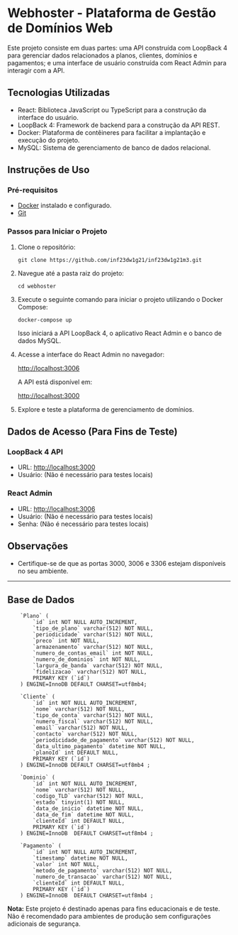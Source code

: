 # Webhoster - Plataforma de Gestão de Domínios Web

Este projeto consiste em duas partes: uma API construída com LoopBack 4 para gerenciar dados relacionados a planos, clientes, domínios e pagamentos; e uma interface de usuário construída com React Admin para interagir com a API.

## Tecnologias Utilizadas

- React: Biblioteca JavaScript ou TypeScript para a construção da interface do usuário.
- LoopBack 4: Framework de backend para a construção da API REST.
- Docker: Plataforma de contêineres para facilitar a implantação e execução do projeto.
- MySQL: Sistema de gerenciamento de banco de dados relacional.

## Instruções de Uso

### Pré-requisitos

- [Docker](https://www.docker.com/get-started) instalado e configurado.
- [Git](https://git-scm.com/)

### Passos para Iniciar o Projeto

1. Clone o repositório:

    ```CMD
    git clone https://github.com/inf23dw1g21/inf23dw1g21m3.git
    ```

2. Navegue até a pasta raiz do projeto:

    ```CMD
    cd webhoster
    ```

3. Execute o seguinte comando para iniciar o projeto utilizando o Docker Compose:

    ```CMD
    docker-compose up
    ```

    Isso iniciará a API LoopBack 4, o aplicativo React Admin e o banco de dados MySQL.

4. Acesse a interface do React Admin no navegador:

    [http://localhost:3006](http://localhost:3006)

    A API está disponível em:

    [http://localhost:3000](http://localhost:3000)

5. Explore e teste a plataforma de gerenciamento de domínios.

## Dados de Acesso (Para Fins de Teste)

### LoopBack 4 API

- URL: [http://localhost:3000](http://localhost:3000)
- Usuário: (Não é necessário para testes locais)

### React Admin

- URL: [http://localhost:3006](http://localhost:3006)
- Usuário: (Não é necessário para testes locais)
- Senha: (Não é necessário para testes locais)

## Observações

- Certifique-se de que as portas 3000, 3006 e 3306 estejam disponíveis no seu ambiente.

---

## Base de Dados

```Mysql
    `Plano` (
        `id` int NOT NULL AUTO_INCREMENT,
        `tipo_de_plano` varchar(512) NOT NULL,
        `periodicidade` varchar(512) NOT NULL,
        `preco` int NOT NULL,
        `armazenamento` varchar(512) NOT NULL,
        `numero_de_contas_email` int NOT NULL,
        `numero_de_dominios` int NOT NULL,
        `largura_de_banda` varchar(512) NOT NULL,
        `fidelizacao` varchar(512) NOT NULL,
        PRIMARY KEY (`id`)
    ) ENGINE=InnoDB DEFAULT CHARSET=utf8mb4;

    `Cliente` (
        `id` int NOT NULL AUTO_INCREMENT,
        `nome` varchar(512) NOT NULL,
        `tipo_de_conta` varchar(512) NOT NULL,
        `numero_fiscal` varchar(512) NOT NULL,
        `email` varchar(512) NOT NULL,
        `contacto` varchar(512) NOT NULL,
        `periodicidade_de_pagamento` varchar(512) NOT NULL,
        `data_ultimo_pagamento` datetime NOT NULL,
        `planoId` int DEFAULT NULL,
        PRIMARY KEY (`id`)
    ) ENGINE=InnoDB DEFAULT CHARSET=utf8mb4 ;

    `Dominio` (
        `id` int NOT NULL AUTO_INCREMENT,
        `nome` varchar(512) NOT NULL,
        `codigo_TLD` varchar(512) NOT NULL,
        `estado` tinyint(1) NOT NULL,
        `data_de_inicio` datetime NOT NULL,
        `data_de_fim` datetime NOT NULL,
        `clienteId` int DEFAULT NULL,
        PRIMARY KEY (`id`)
    ) ENGINE=InnoDB  DEFAULT CHARSET=utf8mb4 ;

    `Pagamento` (
        `id` int NOT NULL AUTO_INCREMENT,
        `timestamp` datetime NOT NULL,
        `valor` int NOT NULL,
        `metodo_de_pagamento` varchar(512) NOT NULL,
        `numero_de_transacao` varchar(512) NOT NULL,
        `clienteId` int DEFAULT NULL,
        PRIMARY KEY (`id`)
    ) ENGINE=InnoDB  DEFAULT CHARSET=utf8mb4 ;

```

**Nota:** Este projeto é destinado apenas para fins educacionais e de teste. Não é recomendado para ambientes de produção sem configurações adicionais de segurança.
